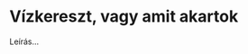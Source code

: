<!-- ======================================================================
--- Search engine
title:          Vízkereszt, vagy amit akartok
keywords:       Vízkereszt, vagy amit akartok, Shakespeare, vígjáték
description:    William Shakespeare: Vízkereszt, vagy amit akartok.
--- Menu system
order:          150
text:           Vízkereszt, vagy amit akartok
hidden:         false
umbel:          false
--- Page properties
id:             /comedies/twelfth-night
document:       
layout:         layout-2-left
$-left:         play-list
======================================================================= -->

# Vízkereszt, vagy amit akartok

Leírás...
